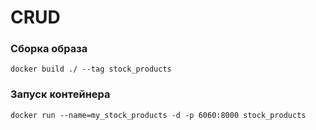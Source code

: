 # CRUD

### Сборка образа

```
docker build ./ --tag stock_products
```

### Запуск контейнера

```
docker run --name=my_stock_products -d -p 6060:8000 stock_products
```